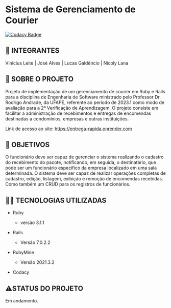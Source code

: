 # Sistema de Gerenciamento de Courier

[![Codacy Badge](https://app.codacy.com/project/badge/Grade/3c2985f91868461aacc06bf91c476795)](https://app.codacy.com/gh/Entrega-Rapida-Solucoes/Sistema-Gerenciamento-Courier/dashboard?utm_source=gh&utm_medium=referral&utm_content=&utm_campaign=Badge_grade)

## 🤵 INTEGRANTES

Vinicius Leite |  José Alves |  Lucas Galdêncio |  Nicoly Lana

## 📕 SOBRE O PROJETO

Projeto de implementação de um gerenciamento de courier em Ruby e Rails para a disciplina de Engenharia de Software ministrado pelo Professor Dr. Rodrigo Andrade, da UFAPE, referente ao período de 2023.1 como modo de avaliação para a 2ª Verificação de Aprendizagem. O projeto consiste em facilitar a administração de recebimentos e entregas de encomendas destinadas a condomínios, empresas e outras instituições.

Link de acesso ao site: https://entrega-rapida.onrender.com

## 📌 OBJETIVOS

O funcionário deve ser capaz de gerenciar o sistema realizando o cadastro do recebimento do pacote, notificando, em seguida, o destinatário, que pode ser um funcionário específico da empresa localizado em uma sala determinada. O sistema deve ser capaz de realizar operações completas de cadastro, edição, listagem, exibição e remoção de encomendas recebidas. Como também um CRUD para os registros de funcionários.

## 👩‍💻 TECNOLOGIAS UTILIZADAS

- Ruby
  - versão 3.1.1

- Rails
  - Versão 7.0.2.2

- RubyMine
  - Versão 2021.3.2

- Codacy

## ⚠️STATUS DO PROJETO

Em andamento.
